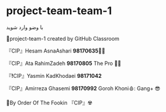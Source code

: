 # project-team-team-1
<p>با وضو وارد شوید</p> 
<p>🚩project-team-1 created by GitHub Classroom</p>
<p >『CIP』Hesam AsnaAshari <b>98170635</b>🦜😇</p>
<p>『CIP』Ata RahimZadeh <b>98170805</b> The Pro 📿🔪 </p>
<p>『<b>!</b>CIP』Yasmin KadKhodaei <b>98171042</b></p>
<p >『CIP』Amirreza Ghasemi <b>98170992</b> Goroh Khoni🩸: Gang+ 😎</p>
<p>🚩By Order Of The Fookin 『CIP』☢️ </p>
